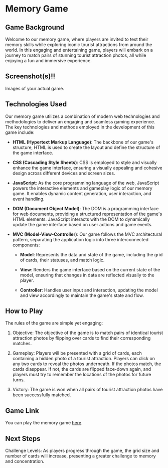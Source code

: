 # Memory Game

## Game Background

Welcome to our memory game, where players are invited to test their memory skills while exploring iconic tourist attractions from around the world. In this engaging and entertaining game, players will embark on a journey to match pairs of stunning tourist attraction photos, all while enjoying a fun and immersive experience.

## Screenshot(s)!!

Images of your actual game.

## Technologies Used

Our memory game utilizes a combination of modern web technologies and methodologies to deliver an engaging and seamless gaming experience. The key technologies and methods employed in the development of this game include:

- **HTML (Hypertext Markup Language)**: The backbone of our game's structure, HTML is used to create the layout and define the structure of the game interface.

- **CSS (Cascading Style Sheets)**: CSS is employed to style and visually enhance the game interface, ensuring a visually appealing and cohesive design across different devices and screen sizes.

- **JavaScript**: As the core programming language of the web, JavaScript powers the interactive elements and gameplay logic of our memory game. It enables dynamic content generation, user interaction, and event handling.

- **DOM (Document Object Model)**: The DOM is a programming interface for web documents, providing a structured representation of the game's HTML elements. JavaScript interacts with the DOM to dynamically update the game interface based on user actions and game events.

- **MVC (Model-View-Controller)**: Our game follows the MVC architectural pattern, separating the application logic into three interconnected components:

  - **Model**: Represents the data and state of the game, including the grid of cards, their statuses, and match logic.

  - **View**: Renders the game interface based on the current state of the model, ensuring that changes in data are reflected visually to the player.

  - **Controller**: Handles user input and interaction, updating the model and view accordingly to maintain the game's state and flow.

## How to Play

The rules of the game are simple yet engaging:

1. Objective: The objective of the game is to match pairs of identical tourist attraction photos by flipping over cards to find their corresponding matches.

2. Gameplay: Players will be presented with a grid of cards, each containing a hidden photo of a tourist attraction. Players can click on any two cards to reveal the photos underneath. If the photos match, the cards diasppear. If not, the cards are flipped face-down again, and players must try to remember the locations of the photos for future turns.

3. Victory: The game is won when all pairs of tourist attraction photos have been successfully matched.

## Game Link

You can play the memory game [here](memory-game-gamma-six.vercel.app).

## Next Steps

Challenge Levels: As players progress through the game, the grid size and number of cards will increase, presenting a greater challenge to memory and concentration.
